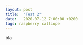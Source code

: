 ```yaml
---
layout: post
title:  "Test 2"
date:   2020-07-12 7:00:00 +0200
tags: raspberry calliope
---
```


bla